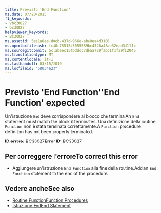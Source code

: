 ```yaml
---
title: Previsto 'End Function'
ms.date: 07/20/2015
f1_keywords:
- vbc30027
- bc30027
helpviewer_keywords:
- BC30027
ms.assetid: 5ee1a8ae-d0cb-437d-966e-aba0ea4d3106
ms.openlocfilehash: fc40c7551545055589bc4326a43ae32ead3d111c
ms.sourcegitcommit: 5c1abeec15fbddcc7dbaa729fabc1f1f29f12045
ms.translationtype: MT
ms.contentlocale: it-IT
ms.lasthandoff: 03/15/2019
ms.locfileid: "58034623"
---
```

# <a name="end-function-expected"></a><span data-ttu-id="16266-102">Previsto 'End Function'</span><span class="sxs-lookup"><span data-stu-id="16266-102">'End Function' expected</span></span>
<span data-ttu-id="16266-103">Un'istruzione `End` deve corrispondere al blocco che termina.</span><span class="sxs-lookup"><span data-stu-id="16266-103">An `End` statement must match the block it terminates.</span></span> <span data-ttu-id="16266-104">Una definizione della routine `Function` non è stata terminata correttamente.</span><span class="sxs-lookup"><span data-stu-id="16266-104">A `Function` procedure definition has not been properly terminated.</span></span>  
  
 <span data-ttu-id="16266-105">**ID errore:** BC30027</span><span class="sxs-lookup"><span data-stu-id="16266-105">**Error ID:** BC30027</span></span>  
  
## <a name="to-correct-this-error"></a><span data-ttu-id="16266-106">Per correggere l'errore</span><span class="sxs-lookup"><span data-stu-id="16266-106">To correct this error</span></span>  
  
-   <span data-ttu-id="16266-107">Aggiungere un'istruzione `End Function` alla fine della routine.</span><span class="sxs-lookup"><span data-stu-id="16266-107">Add an `End Function` statement to the end of the procedure.</span></span>  
  
## <a name="see-also"></a><span data-ttu-id="16266-108">Vedere anche</span><span class="sxs-lookup"><span data-stu-id="16266-108">See also</span></span>

- [<span data-ttu-id="16266-109">Routine Function</span><span class="sxs-lookup"><span data-stu-id="16266-109">Function Procedures</span></span>](../../visual-basic/programming-guide/language-features/procedures/function-procedures.md)
- [<span data-ttu-id="16266-110">Istruzione End</span><span class="sxs-lookup"><span data-stu-id="16266-110">End Statement</span></span>](../../visual-basic/language-reference/statements/end-statement.md)
